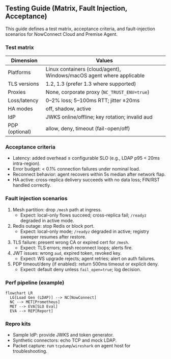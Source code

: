 ## Testing Guide (Matrix, Fault Injection, Acceptance)

This guide defines a test matrix, acceptance criteria, and fault-injection scenarios for NowConnect Cloud and Premise Agent.

### Test matrix

| Dimension | Values |
|---|---|
| Platforms | Linux containers (cloud/agent), Windows/macOS agent where applicable |
| TLS versions | 1.2, 1.3 (prefer 1.3 where supported) |
| Proxies | None, corporate proxy (`NC_TRUST_ENV=true`) |
| Loss/latency | 0–2% loss; 5–100ms RTT; jitter ±20ms |
| HA modes | off, shadow, active |
| IdP | JWKS online/offline; key rotation; invalid aud |
| PDP (optional) | allow, deny, timeout (fail-open/off) |

### Acceptance criteria

- Latency: added overhead ≤ configurable SLO (e.g., LDAP p95 < 20ms intra-region).
- Error budget: < 0.1% connection failures under nominal load.
- Reconnect behavior: agent recovers within 5s median after network flap.
- HA active: cross-replica delivery succeeds with no data loss; FIN/RST handled correctly.

### Fault injection scenarios

1. Mesh partition: drop `/mesh` path at ingress.
   - Expect: local-only flows succeed; cross-replica fail; `/readyz` degraded in active mode.
2. Redis outage: stop Redis or block port.
   - Expect: local-only mode; `/readyz` degraded in active; registry sweeper resumes after restore.
3. TLS failure: present wrong CA or expired cert for `/mesh`.
   - Expect: TLS errors; mesh reconnect loops; alerts fire.
4. JWT issues: wrong `aud`, expired token, revoked key.
   - Expect: WS upgrade rejects; agent retries; alert on auth failures.
5. PDP timeout/deny (if enabled): return 500ms timeout or explicit deny.
   - Expect: default deny unless `fail_open=true`; log decision.

### Perf pipeline (example)

```mermaid
flowchart LR
  LG[Load Gen (LDAP)] --> NC[NowConnect]
  NC --> MET[Prometheus]
  MET --> EVA[SLO Eval]
  EVA --> REP[Report]
```

### Repro kits

- Sample IdP: provide JWKS and token generator.
- Synthetic connectors: echo TCP and mock LDAP.
- Packet capture: run `tcpdump`/`wireshark` on agent host for troubleshooting.


